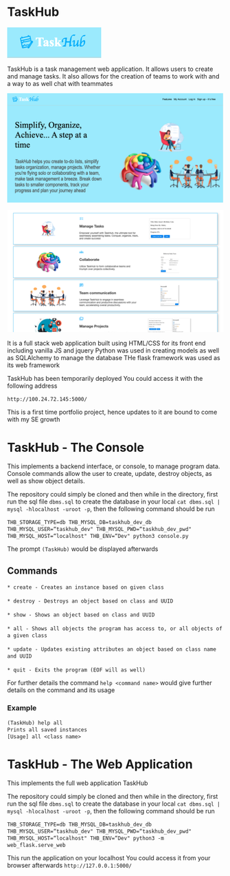# TaskHub

![TaskHub Logo](/web_static/images/Taskhub%20logo.png)

TaskHub is a task management web application. It allows users to create and manage tasks.
It also allows for the creation of teams to work with and a way to as well chat with teammates

![TaskHub Sreenshot](/web_static/images/Screen%20Shot%202023-11-13%20at%2013.24.37.png)

![TaskHub Screenshot](/web_static/images/Screen%20Shot%202023-11-13%20at%2013.25.46.png)



It is a full stack web application built using HTML/CSS for its front end including vanilla JS and jquery
Python was used in creating models as well as SQLAlchemy to manage the database
THe flask framework was used as its web framework

TaskHub has been temporarily deployed
You could access it with the following address
```
http://100.24.72.145:5000/
```
This is a first time portfolio project, hence updates to it are bound to come with my SE growth

# TaskHub - The Console

This implements a backend interface, or console, to manage program data. Console commands allow the user to create, update, destroy objects, as well as show object details.

The repository could simply be cloned and then while in the directory, first run the sql file `dbms.sql` to create the database in your local `cat dbms.sql | mysql -hlocalhost -uroot -p`, then the following command should be run

``` 
THB_STORAGE_TYPE=db THB_MYSQL_DB=taskhub_dev_db THB_MYSQL_USER=“taskhub_dev" THB_MYSQL_PWD=“taskhub_dev_pwd" THB_MYSQL_HOST=“localhost" THB_ENV=“Dev" python3 console.py 
```

The prompt `(TaskHub)` would be displayed afterwards

## Commands

```
* create - Creates an instance based on given class

* destroy - Destroys an object based on class and UUID

* show - Shows an object based on class and UUID

* all - Shows all objects the program has access to, or all objects of a given class

* update - Updates existing attributes an object based on class name and UUID

* quit - Exits the program (EOF will as well)
```

For further details the command `help <command name>` would give further details on the command and its usage

### Example
```
(TaskHub) help all
Prints all saved instances
[Usage] all <class name>
```

# TaskHub - The Web Application

This implements the full web application TaskHub

The repository could simply be cloned and then while in the directory, first run the sql file `dbms.sql` to create the database in your local `cat dbms.sql | mysql -hlocalhost -uroot -p`, then the following command should be run

```
THB_STORAGE_TYPE=db THB_MYSQL_DB=taskhub_dev_db THB_MYSQL_USER=“taskhub_dev" THB_MYSQL_PWD=“taskhub_dev_pwd" THB_MYSQL_HOST=“localhost" THB_ENV=“Dev" python3 -m web_flask.serve_web
```
This run the application on your localhost
You could access it from your browser afterwards
`http://127.0.0.1:5000/`